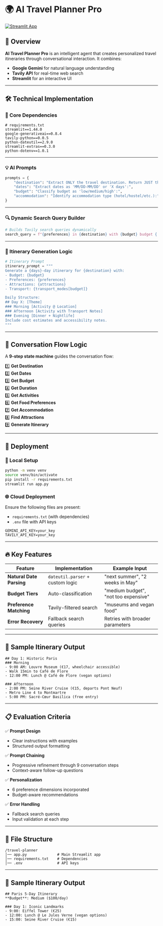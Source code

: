 # 🌍 AI Travel Planner Pro

[![Streamlit App](https://static.streamlit.io/badges/streamlit_badge_black_white.svg)](https://travel-mind.streamlit.app/)

## 📌 Overview
**AI Travel Planner Pro** is an intelligent agent that creates personalized travel itineraries through conversational interaction. It combines:
- **Google Gemini** for natural language understanding
- **Tavily API** for real-time web search
- **Streamlit** for an interactive UI

---

## 🛠️ Technical Implementation

### 🔑 Core Dependencies

```plaintext
# requirements.txt
streamlit==1.44.0
google-generativeai==0.8.4
tavily-python==0.0.5
python-dateutil==2.9.0
streamlit-extras==0.3.0
python-dotenv==1.0.1
```

---

### 💡 AI Prompts

```python
prompts = {
    "destination": "Extract ONLY the travel destination. Return JUST the location name:",
    "dates": "Extract dates as 'MM/DD-MM/DD' or 'X days':",
    "budget": "Classify budget as 'low/medium/high':",
    "accommodation": "Identify accommodation type (hotel/hostel/etc.):"
}
```

---

### 🔍 Dynamic Search Query Builder

```python
# Builds Tavily search queries dynamically
search_query = f"{preferences} in {destination} with {budget} budget {'hidden gems' if hidden_gems else ''}"
```

---

### 📆 Itinerary Generation Logic

```python
# Itinerary Prompt
itinerary_prompt = """
Generate a {days}-day itinerary for {destination} with:
- Budget: {budget}
- Preferences: {preferences}
- Attractions: {attractions}
- Transport: {transport_modes[budget]}

Daily Structure:
## Day X: [Theme]
### Morning [Activity @ Location]
### Afternoon [Activity with Transport Notes]
### Evening [Dinner + Nightlife]
Include cost estimates and accessibility notes.
"""
```

---

## 🔄 Conversation Flow Logic

A **9-step state machine** guides the conversation flow:

1️⃣ **Get Destination**  
2️⃣ **Get Dates**  
3️⃣ **Get Budget**  
4️⃣ **Get Duration**  
5️⃣ **Get Activities**  
6️⃣ **Get Food Preferences**  
7️⃣ **Get Accommodation**  
8️⃣ **Find Attractions**  
9️⃣ **Generate Itinerary**  

---

## 🚀 Deployment

### 📌 Local Setup

```bash
python -m venv venv
source venv/bin/activate
pip install -r requirements.txt
streamlit run app.py
```

### 🌐 Cloud Deployment

Ensure the following files are present:
- `requirements.txt` (with dependencies)
- `.env` file with API keys

```plaintext
GEMINI_API_KEY=your_key
TAVILY_API_KEY=your_key
```

---

## 🔥 Key Features

| Feature               | Implementation               | Example Input         |
|-----------------------|----------------------------|-----------------------|
| **Natural Date Parsing** | `dateutil.parser` + custom logic | "next summer", "2 weeks in May" |
| **Budget Tiers** | Auto-classification | "medium budget", "not too expensive" |
| **Preference Matching** | Tavily-filtered search | "museums and vegan food" |
| **Error Recovery** | Fallback search queries | Retries with broader parameters |

---

## 📜 Sample Itinerary Output

```plaintext
## Day 1: Historic Paris
### Morning
- 9:00 AM: Louvre Museum (€17, wheelchair accessible)
- Walk 15min to Café de Flore
- 12:00 PM: Lunch @ Café de Flore (vegan options)

### Afternoon
- 2:00 PM: Seine River Cruise (€15, departs Pont Neuf)
- Metro Line 4 to Montmartre
- 5:00 PM: Sacré-Cœur Basilica (free entry)
```

---

## 📋 Evaluation Criteria

✅ **Prompt Design**  
- Clear instructions with examples  
- Structured output formatting  

✅ **Prompt Chaining**  
- Progressive refinement through 9 conversation steps  
- Context-aware follow-up questions  

✅ **Personalization**  
- 6 preference dimensions incorporated  
- Budget-aware recommendations  

✅ **Error Handling**  
- Fallback search queries  
- Input validation at each step  

---

## 📂 File Structure

```
/travel-planner
│── app.py              # Main Streamlit app  
│── requirements.txt    # Dependencies  
│── .env                # API keys  
```

---

## 📜 Sample Itinerary Output

```plaintext
## Paris 5-Day Itinerary
**Budget**: Medium ($100/day)

### Day 1: Iconic Landmarks
- 9:00: Eiffel Tower (€25)
- 12:00: Lunch @ Le Jules Verne (vegan options)
- 15:00: Seine River Cruise (€15)
```

